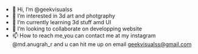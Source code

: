 - 👋 Hi, I’m @geekvisualss
- 👀 I’m interested in 3d art and photgraphy
- 🌱 I’m currently learning 3d stuff amd UI 
- 💞️ I’m looking to collaborate on developping website
- 📫 How to reach me,you can contact me at my instagram @md.anugrah_r and u can hit me up on email geekvisualss@gmail.com

<!---
geekvisualss/geekvisualss is a ✨ special ✨ repository because its `README.md` (this file) appears on your GitHub profile.
You can click the Preview link to take a look at your changes.
--->
